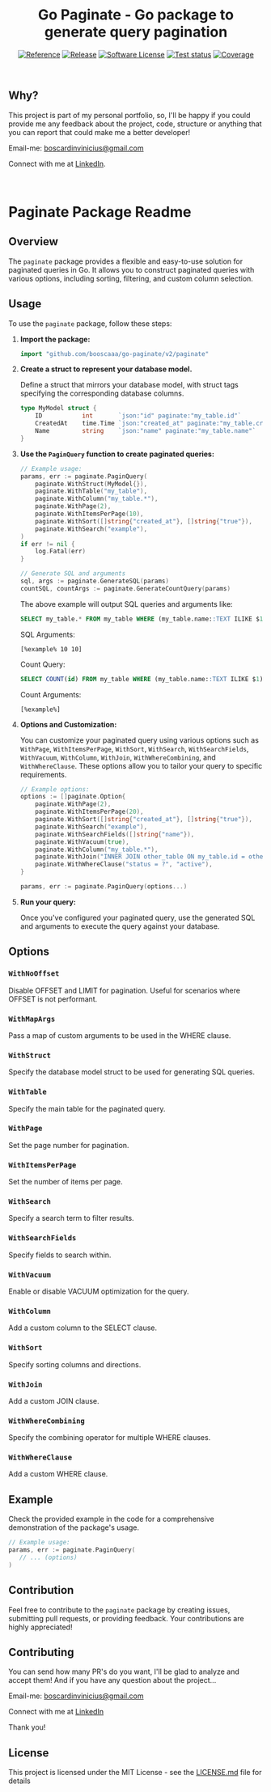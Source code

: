 <p align="center">
  <h1 align="center">Go Paginate - Go package to generate query pagination</h1>
  <p align="center">
    <a href="https://pkg.go.dev/github.com/booscaaa/go-paginate"><img alt="Reference" src="https://img.shields.io/badge/go-reference-purple?style=for-the-badge"></a>
    <a href="https://github.com/booscaaa/go-paginate/releases/latest"><img alt="Release" src="https://img.shields.io/github/v/release/booscaaa/go-paginate.svg?style=for-the-badge"></a>
    <a href="/LICENSE"><img alt="Software License" src="https://img.shields.io/badge/license-MIT-red.svg?style=for-the-badge"></a>
    <a href="https://github.com/booscaaa/go-paginate/actions/workflows/test.yaml"><img alt="Test status" src="https://img.shields.io/github/workflow/status/booscaaa/go-paginate/Test?label=TESTS&style=for-the-badge"></a>
    <a href="https://codecov.io/gh/booscaaa/go-paginate"><img alt="Coverage" src="https://img.shields.io/codecov/c/github/booscaaa/go-paginate/master.svg?style=for-the-badge"></a>
  </p>
</p>

<br>

## Why?

This project is part of my personal portfolio, so, I'll be happy if you could provide me any feedback about the project, code, structure or anything that you can report that could make me a better developer!

Email-me: boscardinvinicius@gmail.com

Connect with me at [LinkedIn](https://www.linkedin.com/in/booscaaa/).

<br>

# Paginate Package Readme

## Overview

The `paginate` package provides a flexible and easy-to-use solution for paginated queries in Go. It allows you to construct paginated queries with various options, including sorting, filtering, and custom column selection.

## Usage

To use the `paginate` package, follow these steps:

1. **Import the package:**

   ```go
   import "github.com/booscaaa/go-paginate/v2/paginate"
   ```

2. **Create a struct to represent your database model.**

   Define a struct that mirrors your database model, with struct tags specifying the corresponding database columns.

   ```go
   type MyModel struct {
       ID           int       `json:"id" paginate:"my_table.id"`
       CreatedAt    time.Time `json:"created_at" paginate:"my_table.created_at"`
       Name         string    `json:"name" paginate:"my_table.name"`
   }
   ```

3. **Use the `PaginQuery` function to create paginated queries:**

   ```go
   // Example usage:
   params, err := paginate.PaginQuery(
       paginate.WithStruct(MyModel{}),
       paginate.WithTable("my_table"),
       paginate.WithColumn("my_table.*"),
       paginate.WithPage(2),
       paginate.WithItemsPerPage(10),
       paginate.WithSort([]string{"created_at"}, []string{"true"}),
       paginate.WithSearch("example"),
   )
   if err != nil {
       log.Fatal(err)
   }

   // Generate SQL and arguments
   sql, args := paginate.GenerateSQL(params)
   countSQL, countArgs := paginate.GenerateCountQuery(params)
   ```

   The above example will output SQL queries and arguments like:

   ```sql
   SELECT my_table.* FROM my_table WHERE (my_table.name::TEXT ILIKE $1) ORDER BY created_at DESC LIMIT $2 OFFSET $3
   ```

   SQL Arguments:

   ```
   [%example% 10 10]
   ```

   Count Query:

   ```sql
   SELECT COUNT(id) FROM my_table WHERE (my_table.name::TEXT ILIKE $1)
   ```

   Count Arguments:

   ```
   [%example%]
   ```

4. **Options and Customization:**

   You can customize your paginated query using various options such as `WithPage`, `WithItemsPerPage`, `WithSort`, `WithSearch`, `WithSearchFields`, `WithVacuum`, `WithColumn`, `WithJoin`, `WithWhereCombining`, and `WithWhereClause`. These options allow you to tailor your query to specific requirements.

   ```go
   // Example options:
   options := []paginate.Option{
       paginate.WithPage(2),
       paginate.WithItemsPerPage(20),
       paginate.WithSort([]string{"created_at"}, []string{"true"}),
       paginate.WithSearch("example"),
       paginate.WithSearchFields([]string{"name"}),
       paginate.WithVacuum(true),
       paginate.WithColumn("my_table.*"),
       paginate.WithJoin("INNER JOIN other_table ON my_table.id = other_table.my_table_id"),
       paginate.WithWhereClause("status = ?", "active"),
   }

   params, err := paginate.PaginQuery(options...)
   ```

5. **Run your query:**

   Once you've configured your paginated query, use the generated SQL and arguments to execute the query against your database.

## Options

### `WithNoOffset`

Disable OFFSET and LIMIT for pagination. Useful for scenarios where OFFSET is not performant.

### `WithMapArgs`

Pass a map of custom arguments to be used in the WHERE clause.

### `WithStruct`

Specify the database model struct to be used for generating SQL queries.

### `WithTable`

Specify the main table for the paginated query.

### `WithPage`

Set the page number for pagination.

### `WithItemsPerPage`

Set the number of items per page.

### `WithSearch`

Specify a search term to filter results.

### `WithSearchFields`

Specify fields to search within.

### `WithVacuum`

Enable or disable VACUUM optimization for the query.

### `WithColumn`

Add a custom column to the SELECT clause.

### `WithSort`

Specify sorting columns and directions.

### `WithJoin`

Add a custom JOIN clause.

### `WithWhereCombining`

Specify the combining operator for multiple WHERE clauses.

### `WithWhereClause`

Add a custom WHERE clause.

## Example

Check the provided example in the code for a comprehensive demonstration of the package's usage.

```go
// Example usage:
params, err := paginate.PaginQuery(
   // ... (options)
)
```

## Contribution

Feel free to contribute to the `paginate` package by creating issues, submitting pull requests, or providing feedback. Your contributions are highly appreciated!

## Contributing

You can send how many PR's do you want, I'll be glad to analyze and accept them! And if you have any question about the project...

Email-me: boscardinvinicius@gmail.com

Connect with me at [LinkedIn](https://www.linkedin.com/in/booscaaa/)

Thank you!

## License

This project is licensed under the MIT License - see the [LICENSE.md](https://github.com/booscaaa/go-paginate/blob/master/LICENSE) file for details
